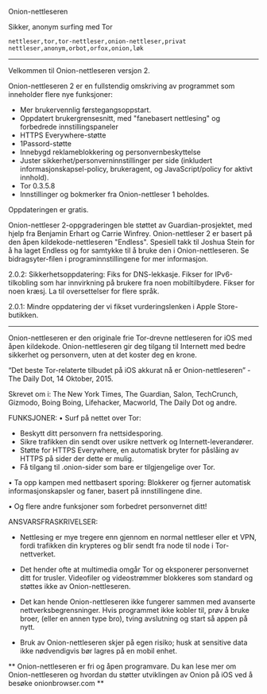 Onion-nettleseren

Sikker, anonym surfing med Tor

`nettleser,tor,tor-nettleser,onion-nettleser,privat nettleser,anonym,orbot,orfox,onion,løk`

---

Velkommen til Onion-nettleseren versjon 2.

Onion-nettleseren 2 er en fullstendig omskriving av programmet som inneholder flere nye funksjoner:

* Mer brukervennlig førstegangsoppstart.
* Oppdatert brukergrensesnitt, med "fanebasert nettlesing" og forbedrede innstillingspaneler
* HTTPS Everywhere-støtte
* 1Passord-støtte
* Innebygd reklameblokkering og personvernbeskyttelse
* Juster sikkerhet/personverninnstillinger per side (inkludert informasjonskapsel-policy, brukeragent, og JavaScript/policy for aktivt innhold).
* Tor 0.3.5.8
* Innstillinger og bokmerker fra Onion-nettleser 1 beholdes.

Oppdateringen er gratis.

Onion-nettleser 2-oppgraderingen ble støttet av Guardian-prosjektet, med hjelp fra Benjamin Erhart og Carrie Winfrey. Onion-nettleser 2 er basert på den åpen kildekode-nettleseren "Endless". Spesiell takk til Joshua Stein for å ha laget Endless og for samtykke til å bruke den i Onion-nettleseren. Se bidragsyter-filen i programinnstillingene for mer informasjon.

2.0.2: Sikkerhetsoppdatering: Fiks for DNS-lekkasje. Fikser for IPv6-tilkobling som har innvirkning på brukere fra noen mobiltilbydere. Fikser for noen kræsj. La til oversettelser for flere språk.

2.0.1: Mindre oppdatering der vi fikset vurderingslenken i Apple Store-butikken.

---

Onion-nettleseren er den originale frie Tor-drevne nettleseren for iOS med åpen kildekode. Onion-nettleseren gir deg tilgang til Internett med bedre sikkerhet og personvern, uten at det koster deg en krone.

“Det beste Tor-relaterte tilbudet på iOS akkurat nå er Onion-nettleseren” - The Daily Dot, 14 Oktober, 2015.

Skrevet om i: The New York Times, The Guardian, Salon, TechCrunch, Gizmodo, Boing Boing, Lifehacker, Macworld, The Daily Dot og andre.

FUNKSJONER:
• Surf på nettet over Tor:
- Beskytt ditt personvern fra nettsidesporing.
- Sikre trafikken din sendt over usikre nettverk og Internett-leverandører.
- Støtte for HTTPS Everywhere, en automatisk bryter for påslåing av HTTPS på sider der dette er mulig.
- Få tilgang til .onion-sider som bare er tilgjengelige over Tor.

• Ta opp kampen med nettbasert sporing: Blokkerer og fjerner automatisk informasjonskapsler og faner, basert på innstillingene dine.

• Og flere andre funksjoner som forbedret personvernet ditt!

ANSVARSFRASKRIVELSER:
- Nettlesing er mye tregere enn gjennom en normal nettleser eller et VPN, fordi trafikken din krypteres og blir sendt fra node til node i Tor-nettverket.

- Det hender ofte at multimedia omgår Tor og eksponerer personvernet ditt for trusler. Videofiler og videostrømmer blokkeres som standard og støttes ikke av Onion-nettleseren.

- Det kan hende Onion-nettleseren ikke fungerer sammen med avanserte nettverksbegrensninger. Hvis programmet ikke kobler til, prøv å bruke broer, (eller en annen type bro), tving avslutning og start så appen på nytt.

- Bruk av Onion-nettleseren skjer på egen risiko; husk at sensitive data ikke nødvendigvis bør lagres på en mobil enhet.

** Onion-nettleseren er fri og åpen programvare. Du kan lese mer om Onion-nettleseren og hvordan du støtter utviklingen av Onion på iOS ved å besøke onionbrowser.com **

